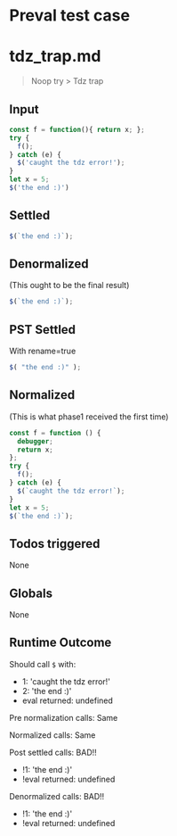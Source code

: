 # Preval test case

# tdz_trap.md

> Noop try > Tdz trap
>
>

## Input

`````js filename=intro
const f = function(){ return x; };
try { 
  f();
} catch (e) { 
  $('caught the tdz error!');
}
let x = 5;
$('the end :)')
`````


## Settled


`````js filename=intro
$(`the end :)`);
`````


## Denormalized
(This ought to be the final result)

`````js filename=intro
$(`the end :)`);
`````


## PST Settled
With rename=true

`````js filename=intro
$( "the end :)" );
`````


## Normalized
(This is what phase1 received the first time)

`````js filename=intro
const f = function () {
  debugger;
  return x;
};
try {
  f();
} catch (e) {
  $(`caught the tdz error!`);
}
let x = 5;
$(`the end :)`);
`````


## Todos triggered


None


## Globals


None


## Runtime Outcome


Should call `$` with:
 - 1: 'caught the tdz error!'
 - 2: 'the end :)'
 - eval returned: undefined

Pre normalization calls: Same

Normalized calls: Same

Post settled calls: BAD!!
 - !1: 'the end :)'
 - !eval returned: undefined

Denormalized calls: BAD!!
 - !1: 'the end :)'
 - !eval returned: undefined
